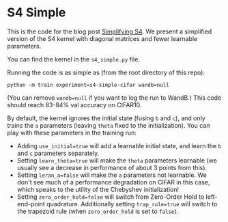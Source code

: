 # S4 Simple

This is the code for the blog post [Simplifying S4](https://hazyresearch.stanford.edu/blog/2022-06-11-simplifying-s4).
We present a simplified version of the S4 kernel with diagonal matrices and fewer learnable parameters.

You can find the kernel in the `s4_simple.py` file.

Running the code is as simple as (from the root directory of this repo):
```
python -m train experiment=s4-simple-cifar wandb=null
```
(You can remove `wandb=null` if you want to log the run to WandB.)
This code should reach 83-84% val accuracy on CIFAR10.

By default, the kernel ignores the initial state (fusing `b` and `c`), and only trains the `a` parameters (leaving `theta` fixed to the initialization).
You can play with these parameters in the training run:
* Adding `use_initial=true` will add a learnable initial state, and learn the `b` and `c` parameters separately.
* Setting `learn_theta=true` will make the `theta` parameters learnable (we usually see a decrease in performance of about 3 points from this).
* Setting `leran_a=false` will make the `a` parameters not learnable. We don't see much of a performance degradation on CIFAR in this case, which speaks to the utility of the Chebyshev initialization!
* Setting `zero_order_hold=false` will switch from Zero-Order Hold to left-end-point quadrature. Additionally setting `trap_rule=true` will switch to the trapezoid rule (when `zero_order_hold` is set to `false`).